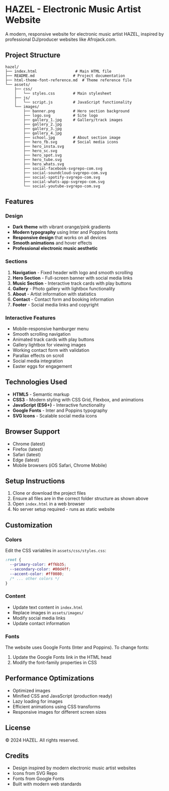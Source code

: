 # HAZEL - Electronic Music Artist Website

A modern, responsive website for electronic music artist HAZEL, inspired by professional DJ/producer websites like Afrojack.com.

## Project Structure

```
hazel/
├── index.html                 # Main HTML file
├── README.md                 # Project documentation
├── html-theme-font-reference.md  # Theme reference file
└── assets/
    ├── css/
    │   └── styles.css        # Main stylesheet
    ├── js/
    │   └── script.js         # JavaScript functionality
    └── images/
        ├── banner.png        # Hero section background
        ├── logo.svg          # Site logo
        ├── gallery_1.jpg     # Gallery/track images
        ├── gallery_2.jpg
        ├── gallery_3.jpg
        ├── gallery_4.jpg
        ├── school.jpg        # About section image
        ├── hero_fb.svg       # Social media icons
        ├── hero_insta.svg
        ├── hero_sc.svg
        ├── hero_spot.svg
        ├── hero_tube.svg
        ├── hero_whats.svg
        ├── social-facebook-svgrepo-com.svg
        ├── social-soundcloud-svgrepo-com.svg
        ├── social-spotify-svgrepo-com.svg
        ├── social-whats-app-svgrepo-com.svg
        └── social-youtube-svgrepo-com.svg
```

## Features

### Design
- **Dark theme** with vibrant orange/pink gradients
- **Modern typography** using Inter and Poppins fonts
- **Responsive design** that works on all devices
- **Smooth animations** and hover effects
- **Professional electronic music aesthetic**

### Sections
1. **Navigation** - Fixed header with logo and smooth scrolling
2. **Hero Section** - Full-screen banner with social media links
3. **Music Section** - Interactive track cards with play buttons
4. **Gallery** - Photo gallery with lightbox functionality
5. **About** - Artist information with statistics
6. **Contact** - Contact form and booking information
7. **Footer** - Social media links and copyright

### Interactive Features
- Mobile-responsive hamburger menu
- Smooth scrolling navigation
- Animated track cards with play buttons
- Gallery lightbox for viewing images
- Working contact form with validation
- Parallax effects on scroll
- Social media integration
- Easter eggs for engagement

## Technologies Used

- **HTML5** - Semantic markup
- **CSS3** - Modern styling with CSS Grid, Flexbox, and animations
- **JavaScript (ES6+)** - Interactive functionality
- **Google Fonts** - Inter and Poppins typography
- **SVG Icons** - Scalable social media icons

## Browser Support

- Chrome (latest)
- Firefox (latest)
- Safari (latest)
- Edge (latest)
- Mobile browsers (iOS Safari, Chrome Mobile)

## Setup Instructions

1. Clone or download the project files
2. Ensure all files are in the correct folder structure as shown above
3. Open `index.html` in a web browser
4. No server setup required - runs as static website

## Customization

### Colors
Edit the CSS variables in `assets/css/styles.css`:
```css
:root {
  --primary-color: #ff6b35;
  --secondary-color: #00d4ff;
  --accent-color: #ff0080;
  /* ... other colors */
}
```

### Content
- Update text content in `index.html`
- Replace images in `assets/images/`
- Modify social media links
- Update contact information

### Fonts
The website uses Google Fonts (Inter and Poppins). To change fonts:
1. Update the Google Fonts link in the HTML head
2. Modify the font-family properties in CSS

## Performance Optimizations

- Optimized images
- Minified CSS and JavaScript (production ready)
- Lazy loading for images
- Efficient animations using CSS transforms
- Responsive images for different screen sizes

## License

© 2024 HAZEL. All rights reserved.

## Credits

- Design inspired by modern electronic music artist websites
- Icons from SVG Repo
- Fonts from Google Fonts
- Built with modern web standards
